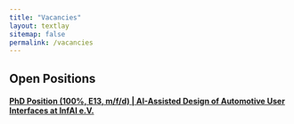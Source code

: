 ```yaml
---
title: "Vacancies"
layout: textlay
sitemap: false
permalink: /vacancies
---
```

## Open Positions

#### [PhD Position (100%, E13, m/f/d) | AI-Assisted Design of Automotive User Interfaces at InfAI e.V. ](https://uni-leipzig.talentstorm.de/stellenangebote/phd-position-100-e13-m-f-d-ai-assisted-design-of-automotive-user-interfaces-at-infai-e-v-20439?embed=joboffersOnly)
